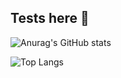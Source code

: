 ## Tests here 🤘

![Anurag's GitHub stats](https://github-readme-stats.vercel.app/api?username=eduardbiellier&show_icons=true&theme=tokyonight)

![Top Langs](https://github-readme-stats.vercel.app/api/top-langs/?username=eduardbiellier&layout=compact)

<!--
**eduardbiellier/eduardbiellier** is a ✨ _special_ ✨ repository because its `README.md` (this file) appears on your GitHub profile.

//
Here are some ideas to get you started:

- 🔭 I’m currently working on ...
- 🌱 I’m currently learning ...
- 👯 I’m looking to collaborate on ...
- 🤔 I’m looking for help with ...
- 💬 Ask me about ...
- 📫 How to reach me: ...
- 😄 Pronouns: ...
- ⚡ Fun fact: ...
-->
